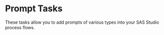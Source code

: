 # Prompt Tasks
These tasks allow you to add prompts of various types into your SAS Studio process flows.
